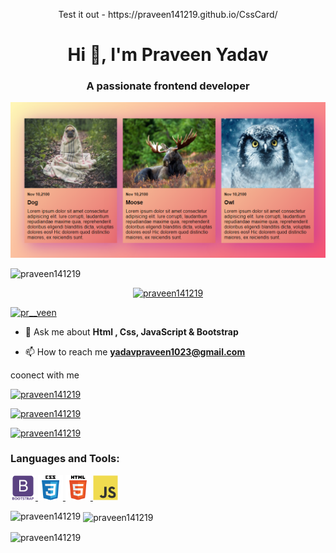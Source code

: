 <p align="center">Test it out - https://praveen141219.github.io/CssCard/</p>


<h1 align="center">Hi 👋, I'm Praveen Yadav</h1>

<h3 align="center">A passionate frontend developer</h3>

![Test Image 6](https://github.com/praveen141219/CssCard/blob/main/preview.png)


<p align="left"> <img src="https://komarev.com/ghpvc/?username=praveen141219&label=Profile%20views&color=0e75b6&style=flat" alt="praveen141219" /> </p>

<p align="center"> <a href="https://github.com/ryo-ma/github-profile-trophy"><img src="https://github-profile-trophy.vercel.app/?username=praveen141219" alt="praveen141219" /></a> </p>

<p align="left"> <a href="https://twitter.com/pr__veen" target="blank"><img src="https://img.shields.io/twitter/follow/pr__veen?logo=twitter&style=for-the-badge" alt="pr__veen" /></a> </p>

- 💬 Ask me about **Html , Css, JavaScript & Bootstrap**

- 📫 How to reach me **yadavpraveen1023@gmail.com**

coonect with me
<p align="left"> <a href="https://www.linkedin.com/in/praveen-yadav-413536125/"><img height = "30px" src="https://content.linkedin.com/content/dam/me/business/en-us/amp/brand-site/v2/bg/LI-Bug.svg.original.svg" alt="praveen141219" /></a> </p>
<p align="left"> <a href="https://twitter.com/pr__veen"><img height = "30px" src="https://about.twitter.com/content/dam/about-twitter/en/brand-toolkit/brand-download-img-1.jpg.twimg.1920.jpg" alt="praveen141219" /></a> </p>
<p align="left"> <a href="https://www.instagram.com/pr__veen/"><img height = "30px" src="https://cdn0.iconfinder.com/data/icons/social-media-circle-6/1024/instagram-256.png" alt="praveen141219" /></a> </p>




<h3 align="left">Languages and Tools:</h3>
<p align="left"> <a href="https://getbootstrap.com" target="_blank"> <img src="https://raw.githubusercontent.com/devicons/devicon/master/icons/bootstrap/bootstrap-plain-wordmark.svg" alt="bootstrap" width="40" height="40"/> </a> <a href="https://www.w3schools.com/css/" target="_blank"> <img src="https://raw.githubusercontent.com/devicons/devicon/master/icons/css3/css3-original-wordmark.svg" alt="css3" width="40" height="40"/> </a> <a href="https://www.w3.org/html/" target="_blank"> <img src="https://raw.githubusercontent.com/devicons/devicon/master/icons/html5/html5-original-wordmark.svg" alt="html5" width="40" height="40"/> </a> <a href="https://developer.mozilla.org/en-US/docs/Web/JavaScript" target="_blank"> <img src="https://raw.githubusercontent.com/devicons/devicon/master/icons/javascript/javascript-original.svg" alt="javascript" width="40" height="40"/> </a> </p>

<p><img align="left" src="https://github-readme-stats.vercel.app/api/top-langs?username=praveen141219&show_icons=true&locale=en&layout=compact" alt="praveen141219" /></p>

<p>&nbsp;<img align="center" src="https://github-readme-stats.vercel.app/api?username=praveen141219&show_icons=true&locale=en" alt="praveen141219" /></p>

<p><img align="center" src="https://github-readme-streak-stats.herokuapp.com/?user=praveen141219&" alt="praveen141219" /></p>
